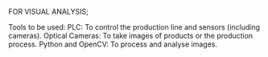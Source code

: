 FOR VISUAL ANALYSIS;

Tools to be used:
PLC: To control the production line and sensors (including cameras).
Optical Cameras: To take images of products or the production process.
Python and OpenCV: To process and analyse images.
